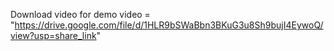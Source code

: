 
Download video for demo video = "https://drive.google.com/file/d/1HLR9bSWaBbn3BKuG3u8Sh9bujI4EywoQ/view?usp=share_link"
